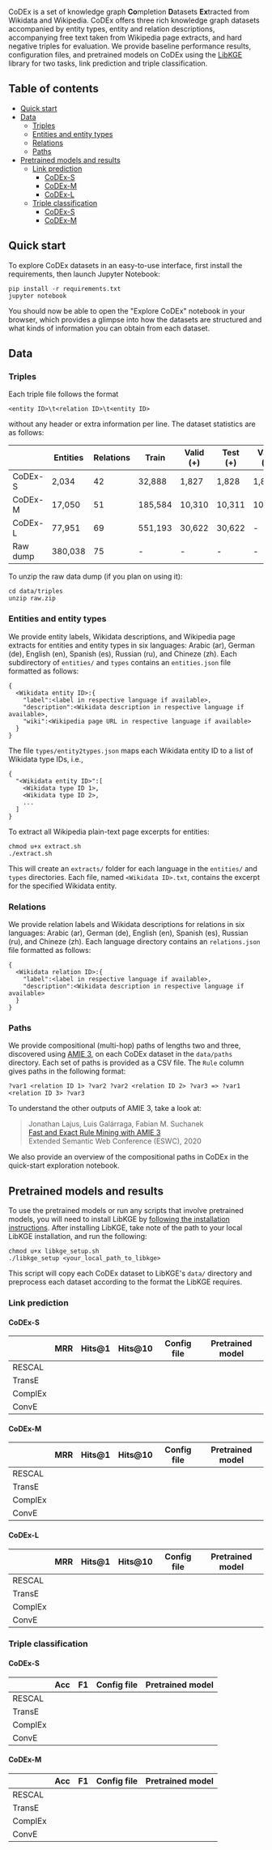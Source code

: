 CoDEx is a set of knowledge graph **Co**mpletion **D**atasets **Ex**tracted from Wikidata and Wikipedia. 
CoDEx offers three rich knowledge graph datasets accompanied by entity types, entity and relation descriptions, accompanying
free text taken from Wikipedia page extracts, and hard negative triples for evaluation.
We provide baseline performance results, configuration files, and pretrained models
on CoDEx using the <a href="https://github.com/uma-pi1/kge" target="_blank">LibKGE</a> library for two tasks, link prediction and triple classification.

## Table of contents
- <a href="#quick-start">Quick start</a>
- <a href="#data">Data</a>
    - <a href="#triples">Triples</a>
    - <a href="#entities">Entities and entity types</a>
    - <a href="#relations">Relations</a>
    - <a href="#paths">Paths</a>
- <a href="#models">Pretrained models and results</a>
  - <a href="#lp">Link prediction</a>
    - <a href="#s-lp">CoDEx-S</a>
    - <a href="#m-lp">CoDEx-M</a>
    - <a href="#l-lp">CoDEx-L</a>
  - <a href="#tc">Triple classification</a>
    - <a href="#s-tc">CoDEx-S</a>
    - <a href="#m-tc">CoDEx-M</a>

## <a id="quick-start">Quick start</a>

To explore CoDEx datasets in an easy-to-use interface, first install the requirements, then launch Jupyter Notebook:
```
pip install -r requirements.txt
jupyter notebook
```
You should now be able to open the "Explore CoDEx" notebook in your browser, which provides a glimpse into how the datasets are structured and what kinds of information you can obtain from each dataset. 

## <a id="data">Data</a>


### <a id="triples">Triples</a>
Each triple file follows the format
```
<entity ID>\t<relation ID>\t<entity ID>
```
without any header or extra information per line.
The dataset statistics are as follows:

|          | Entities | Relations | Train   | Valid (+) | Test (+) | Valid (-) | Test (-) | Total triples |
|----------|----------|-----------|---------|-----------|----------|-----------|----------|---------------|
| CoDEx-S  | 2,034    | 42        | 32,888  | 1,827     | 1,828    | 1,827     | 1,828    | 36,543        |
| CoDEx-M  | 17,050   | 51        | 185,584 | 10,310    | 10,311   | 10,310    | 10,311   | 206,205       |
| CoDEx-L  | 77,951   | 69        | 551,193 | 30,622    | 30,622   | -         | -        | 612,437       |
| Raw dump | 380,038  | 75        | -       | -         | -        | -         | -        | 1,156,222     |

To unzip the raw data dump (if you plan on using it):
```
cd data/triples
unzip raw.zip
```


### <a id="entities">Entities and entity types</a>
We provide entity labels, Wikidata descriptions, and Wikipedia page extracts for entities and entity types in six languages:
Arabic (ar), German (de), English (en), Spanish (es), Russian (ru), and Chineze (zh).
Each subdirectory of ```entities/``` and ```types``` contains an ```entities.json``` file formatted as follows:
```
{
  <Wikidata entity ID>:{
    "label":<label in respective language if available>,
    "description":<Wikidata description in respective language if available>,
    "wiki":<Wikipedia page URL in respective language if available>
  }
}
```

The file ```types/entity2types.json``` maps each Wikidata entity ID to a list of Wikidata type IDs, i.e.,
```
{
  "<Wikidata entity ID>":[
    <Wikidata type ID 1>,
    <Wikidata type ID 2>,
    ...
  ]
}
```

To extract all Wikipedia plain-text page excerpts for entities:
```
chmod u+x extract.sh
./extract.sh
```
This will create an ```extracts/``` folder for each language in the ```entities/``` and ```types``` directories.
Each file, named ```<Wikidata ID>.txt```, contains the excerpt for the specified Wikidata entity. 

### <a id="relations">Relations</a>
We provide relation labels and Wikidata descriptions for relations in six languages: 
Arabic (ar), German (de), English (en), Spanish (es), Russian (ru), and Chineze (zh).
Each language directory contains an ```relations.json``` file formatted as follows:
```
{
  <Wikidata relation ID>:{
    "label":<label in respective language if available>,
    "description":<Wikidata description in respective language if available>
  }
}
```

### <a id="paths">Paths</a>
We provide compositional (multi-hop) paths of lengths two and three, discovered using <a href="https://github.com/lajus/amie" target="_blank">AMIE 3</a>, on each CoDEx dataset in the ```data/paths``` directory. 
Each set of paths is provided as a CSV file.
The ```Rule``` column gives paths in the following format: 
```
?var1 <relation ID 1> ?var2 ?var2 <relation ID 2> ?var3 => ?var1 <relation ID 3> ?var3
```
To understand the other outputs of AMIE 3, take a look at:
> Jonathan Lajus, Luis Galárraga, Fabian M. Suchanek </br>
> <a href="https://suchanek.name/work/publications/eswc-2020-amie-3.pdf" target="_blank">Fast and Exact Rule Mining with AMIE 3</a>  </br>
> Extended Semantic Web Conference (ESWC), 2020

We also provide an overview of the compositional paths in CoDEx in the quick-start exploration notebook. 

## <a id="models">Pretrained models and results</a>

To use the pretrained models or run any scripts that involve pretrained models, you will need to install LibKGE by
<a href="https://github.com/uma-pi1/kge#quick-start" target="_blank">following the installation instructions</a>.
After installing LibKGE, take note of the path to your local LibKGE installation, and run the following:
```
chmod u+x libkge_setup.sh
./libkge_setup <your_local_path_to_libkge>
```
This script will copy each CoDEx dataset to LibKGE's ```data/``` directory and preprocess each dataset according to
the format the LibKGE requires. 

### <a id="lp">Link prediction</a>

#### <a id="s-lp">CoDEx-S</a>

|  | MRR | Hits@1 | Hits@10 | Config file | Pretrained model |
|---------|-----|--------|---------|-------------|------------------|
| RESCAL |  |  |  |  |  |
| TransE |  |  |  |  |  |
| ComplEx |  |  |  |  |  |
| ConvE |  |  |  |  |  |

#### <a id="m-lp">CoDEx-M</a>

|  | MRR | Hits@1 | Hits@10 | Config file | Pretrained model |
|---------|-----|--------|---------|-------------|------------------|
| RESCAL |  |  |  |  |  |
| TransE |  |  |  |  |  |
| ComplEx |  |  |  |  |  |
| ConvE |  |  |  |  |  |

#### <a id="l-lp">CoDEx-L</a>

|  | MRR | Hits@1 | Hits@10 | Config file | Pretrained model |
|---------|-----|--------|---------|-------------|------------------|
| RESCAL |  |  |  |  |  |
| TransE |  |  |  |  |  |
| ComplEx |  |  |  |  |  |
| ConvE |  |  |  |  |  |

### <a id="tc">Triple classification</a>

#### <a id="s-tc">CoDEx-S</a>

|  | Acc | F1 | Config file | Pretrained model |
|---------|-----|----|-------------|------------------|
| RESCAL |  |  |  |  |
| TransE |  |  |  |  |
| ComplEx |  |  |  |  |
| ConvE |  |  |  |  |

#### <a id="m-tc">CoDEx-M</a>

|  | Acc | F1 | Config file | Pretrained model |
|---------|-----|----|-------------|------------------|
| RESCAL |  |  |  |  |
| TransE |  |  |  |  |
| ComplEx |  |  |  |  |
| ConvE |  |  |  |  |
